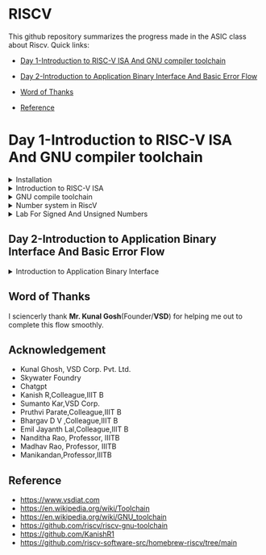 # RISCV

This github repository summarizes the progress made in the ASIC class about Riscv. Quick links:

- [Day 1-Introduction to RISC-V ISA And GNU compiler toolchain ](#Day1--Introduction-to-RISC-V-ISA-And-GNU-compiler-toolchain)
  
- [Day 2-Introduction to Application Binary Interface And Basic Error Flow](Day2--Introduction-to-Application-Binary-Interface-And-Basic-error-flow)

- [Word of Thanks](#Word-of-Thanks)

- [Reference](#reference)

# Day 1-Introduction to RISC-V ISA And GNU compiler toolchain 

<details> 
<summary> Installation </summary>
Steps to install Risc-tools (linux)

```
git clone https://github.com/kunalg123/riscv_workshop_collaterals.git
cd riscv_workshop_collaterals
chmod +x run.sh
./run.sh

```

 Once you run it you will get make error. ignore it  and type the following command

 ```

cd ~/riscv_toolchain/iverilog/
git checkout --track -b v10-branch origin/v10-branch
git pull 
chmod 777 autoconf.sh 
./autoconf.sh 
./configure 
make
sudo make install

```

- To set the PATH variable in .bashrc

```

gedit .bashrc
#Instead of Alwin put your username
export PATH="/home/Alwin/riscv_toolchain/riscv64-unknown-elf-gcc-8.3.0-2019.08.0-x86_64-linux-ubuntu14/bin:$PATH" #Type at last line # close the bashrc and type
source .bashrc

```
For installation in mac just follow the below github link given in reference.

</details>

<details>
  <summary>Introduction to RISC-V ISA </summary>

  RISC-V ISA is a base integer ISA and must be present in any implemenatation along with some optional extension. The RISC-V has been designed to support extensive customization and specialization which can be extended  with  one  or  more  optional  instruction-set  extensions,  but  the  base  integer instructions cannot be redefine. The different instructions included in RISC-V are listed below.

1. Pseudo instructions - For e.g- mv,li,ret etc
2. Base integer instruction (RV64I, RV32I)-For e.g-lui,addi etc
3. Multiply extension (RV64M) -For e.g- mulw,divw etc
4. Single and double floating point instruction (RV64F, RV64D) -For e.g- flw,fadd etc
5. Application binary instruction 
6. Memory allocation and stack pointer

The detail of the RISC-V instructions set manual can be found [here](https://riscv.org/wp-content/uploads/2017/05/riscv-spec-v2.2.pdf).

Each base integer set is characterized by the  width  of the register (XLEN) and size of the user address space. The most important advantage of RISC-V is that it is an open standard instruction which is easily available for academics and commercial purposes free of cost.

</details>

<details>
  <summary>GNU compile toolchain</summary>

  The GNU compile toolchain is a set of programming tools in LINUX system that can be use for compiling a code to generate certain executable program, library and debugger and whose detail can be found in references. RISC-V is one such toolchain which supports C and C++ cross compiler. It supports two build modes: a generic ELF/Newlib toolchain and a more sophisticated Linux-ELF/glibc toolchain and the github link for the same can be found in references. 

1. Compiler and linker which transform the source code into an executable program
2. Libraries which provide interfaces to the operating system 
3. Debugger which is used to test and debug created program

To start off a c program to compile sum from 1 to n was written whose  codes given below as [sum1to6.c]

```

#include <stdio.h>

int main () {
	int i,sum = 0, n = 6;
	for (i = 1; i <=n; ++i) {
		sum += i;
	}
	printf("The sum of the number from 1 to %d is %d\n", n,sum);
	return 0;
	}

```

In case RISC-V GNU toolchain the follwing commands are executed

- To use the RISC-V gcc compiler or simulator, type
  
```
riscv64-unknown-elf-gcc  -o <object filename.o> <filename.c>

```
Here -01 gives 15 instructions set while -0fast gives us 12 instructions set(ubuntu) here in macos we get 15 instructions

More generic command with different options:

    `riscv64-unknown-elf-gcc <compiler option -O1 ; Ofast> <ABI specifier -lp64; -lp32; -ilp32> <architecture specifier -RV64 ; RV32> -o <object filename> <C      filename>`
    
-  To list the details of a file
  
  ```
ls -ltr <filename.o>

```

<img width="682" alt="Screenshot 2023-08-18 at 11 33 19 PM" src="https://github.com/alwinshaju08/Alwin_iiitb_asic_class/assets/69166205/c768b542-363a-4a6f-87b0-754f5d9a3484">

- To deassemble the object file 

```

riscv64-unknown-elf-objdump <object file> -d <object filename.o>

```

- Below image shows the disassembled file `sum1to6.o` with `main` function highlighted.


```

riscv64-unknown-elf-objdump <object file> -d <object filename.o> | less

```

<img width="682" alt="Screenshot 2023-08-18 at 11 33 45 PM" src="https://github.com/alwinshaju08/Alwin_iiitb_asic_class/assets/69166205/27322cef-c5db-4cbe-942f-4889623380cd">

```
/main
n

```
This code helps in seeing the main file:

<img width="1440" alt="Screenshot 2023-08-18 at 11 34 06 PM" src="https://github.com/alwinshaju08/Alwin_iiitb_asic_class/assets/69166205/0ddce653-dfe2-4331-a82d-8b4ec1fc1d1f">

here we can check the instruction set is 15 by subtracting  10214-101ac = 58\4=15 instruction sets 

** To compile:**

```
spike pk sum1ton.o
```
<img width="682" alt="Screenshot 2023-08-19 at 12 30 02 AM" src="https://github.com/alwinshaju08/Alwin_iiitb_asic_class/assets/69166205/5bbd2c8d-65e2-4e03-b234-551ad411197f">

** To debug using spike:**

```
spike -d pk sum1ton.o
```
After running the above code line a number of things can be done as demonstrated in the image below. The code can be manually debugged, part of it can be run and contents of registers can be checked.

```:q``` to quit. 

  </details>

  <details>
	  <summary>
	  Number system in RiscV
  </summary>
The RISC-V architecture defines several different data types and number systems to represent and manipulate data. Here, I'll explain the basic number systems used in RISC-V:

- Binary Number System: RISC-V, like most digital systems, primarily operates on binary data. In the binary number system, numbers are represented using only two symbols: 0 and 1. Each digit in a binary number represents a power of 2. For example, the binary number "1101" represents (1 * 2^3) + (1 * 2^2) + (0 * 2^1) + (1 * 2^0) = 13 in decimal.
- Integer Representation: RISC-V supports different integer data types with varying sizes. The most common are 32-bit and 64-bit integers, denoted as "RV32" and "RV64" respectively. Integers are typically represented in two's complement form, which allows both positive and negative values to be stored and manipulated using the same hardware.
- Floating-Point Representation: RISC-V also supports floating-point operations for real numbers. Floating-point numbers are represented using a sign bit, an exponent, and a fraction (also known as mantissa). RISC-V defines different formats for floating-point numbers, including the IEEE 754 standard formats (single precision, double precision, etc.). These formats allow a wide range of values to be represented with varying levels of precision.
- Hexadecimal Notation: While binary is the fundamental representation in RISC-V, hexadecimal (base-16) notation is often used to represent binary numbers in a more human-readable form. Each hexadecimal digit represents four bits. For example, the binary number "11011010" can be represented as "DA" in hexadecimal.
- Memory Addressing: RISC-V CPUs use memory addresses to access data stored in memory. Memory addresses are typically represented in hexadecimal form. The exact memory addressing scheme depends on the specific RISC-V implementation and the memory model being used.
Overall, the RISC-V architecture provides a flexible framework for representing and manipulating different types of numbers, allowing software developers and hardware designers to efficiently perform arithmetic and logical operations on various data types within the context of RISC-V-based systems.

In computer architecture, the terms "bit," "byte," "word," and "double word" refer to different units of data storage and manipulation. These terms are used to describe the size of data that a computer's memory and processing units can handle. The specific sizes of these units can vary based on the architecture and implementation, but I'll provide you with some common interpretations:

- Bit: A bit is the smallest unit of data in computing. It can represent one of two values: 0 or 1. Bits are the building blocks of all digital information and are used to represent various types of data and instructions in a computer's memory and processing units.
- Byte: A byte is a group of 8 bits. It is the basic addressable unit of memory storage in most computer architectures. Bytes are commonly used to represent characters, numbers, and other small data elements. For example, the ASCII code for the letter 'A' is 65, which can be represented as a byte with the binary value 01000001.
- Word: The term "word" refers to the natural data size that a computer's central processing unit (CPU) can process in a single operation. The size of a word can vary between different computer architectures. In the context of x86 and x86-64 architectures, a word is typically 16 bits, while in other architectures like RISC-V, a word can be 32 bits or 64 bits. The size of a word determines the maximum amount of data that the CPU can manipulate at once, which can impact the efficiency of data processing.
- Double Word (Dword): The term "double word" (often abbreviated as "dword") is used to describe a data unit that is twice the size of a standard word. In x86 and x86-64 architectures, a double word is 32 bits, while in some other architectures, it can refer to a 64-bit value. The term "dword" is often used in the x86 family of processors to describe a 32-bit data value.
It's important to note that the exact sizes of these units can vary based on the computer architecture and implementation.
**Total Number of pattern by RV64 will be 2^64**
**RISC- doubleword can represent '0' to '(2^64 - 1)' unsigned numbers or positive numbers**

  <img width="1440" alt="Screenshot 2023-08-19 at 2 15 56 AM" src="https://github.com/alwinshaju08/Alwin_iiitb_asic_class/assets/69166205/44fcfeb1-56a6-4982-b172-864357dfe28d">

## Signed Numbers
To find negative number: we find 2's complement
- First the normal binary of the +ve number 
- Then we invert the number
- Then we add +1 to it
(-1,152,991,877,645,991,936)dec = (0001000000000000010000000000000100000000000000000000000000000000)bin
				  (1110111111111111101111111111111011111111111111111111111111111111)bin
											+1
  				    (1110111111111111101111111111111100000000000000000000000000000000)bin


  </details>
  
<details>
<summary>Lab For Signed And Unsigned Numbers</summary>

Code for unsignedHighest:

```
#include <stdio.h>
#include <math.h>
int main() {
unsigned long long int max = (unsigned long long int) (pow(2,64) -1);
printf("highest number represented by unsigned long long int is %llu\n", max);
return 0;
}

```

<img width="682" alt="Screenshot 2023-08-19 at 2 37 14 AM" src="https://github.com/alwinshaju08/Alwin_iiitb_asic_class/assets/69166205/abfe12ba-f1e9-40c1-b3a3-1c267d73fcec">


This show the Highest value for Unsigned Numbers
if we tweak the code to get the lowest value for Unsigned Number by changing (pow(2,64) * -1);

![Screenshot 2023-08-19 at 2 41 16 AM](https://github.com/alwinshaju08/Alwin_iiitb_asic_class/assets/69166205/7e655ffe-1b19-40d5-a041-14108865fc2b)

Code for signed Numbers:

```
#include <stdio.h>
#include <math.h>
int main(){
long long int max = (long long int) (pow(2,10) * -1);
printf("highest number represented by long long int is %lld\n", max);
return 0;
}

```

<img width="682" alt="Screenshot 2023-08-19 at 2 46 18 AM" src="https://github.com/alwinshaju08/Alwin_iiitb_asic_class/assets/69166205/ecf3d7cf-ee06-4d48-a146-9a974c09660b">


## Example no.1

code:

```
#include <stdio.h>
#include <math.h>
int main() {
long long int max = (int) (pow(2,63) -1);
long long int min = (int) (pow(2,63) * -1);
printf("highest number represented by long long int is %lld\n", max);
printf("lowest number represented by long long int is %lld\n", min);
return 0;

```

![Screenshot 2023-08-19 at 2 56 52 AM](https://github.com/alwinshaju08/Alwin_iiitb_asic_class/assets/69166205/d881e7f5-2837-402c-a6e0-3df8a7336d8e)

Here in this code we have to change :

```
long long int max = (long long int) (pow(2,63) -1);
long long int min = (long long int) (pow(2,63) * -1);

```
so corrected output :

<img width="682" alt="Screenshot 2023-08-19 at 3 06 23 AM" src="https://github.com/alwinshaju08/Alwin_iiitb_asic_class/assets/69166205/fc038bb5-9e97-4c83-afaa-ba2e1aa22224">

Table : 

<img width="1440" alt="Screenshot 2023-08-19 at 2 59 33 AM" src="https://github.com/alwinshaju08/Alwin_iiitb_asic_class/assets/69166205/2769ceb4-e909-48f9-a051-d5b23163e190">


</details>


## Day 2-Introduction to Application Binary Interface And Basic Error Flow

<details>
<summary>
	Introduction to Application Binary Interface
</summary>
	
* The application program can directly access the registers of the RISC V architecture using something known as system calls. The ABI (also known as system call interface enables the application to access the hardware resources via registers.
  
* In RISC V architecture, the width of the register is defined as XLEN. For RV64 and RV32, the widths are 64 bits and 32 bits, respectively.
  
* RISC V belongs to the little endian memory addressing system, which means that the least significant byte of a word is stored in the smallest memory address.

An Application Binary Interface is a set of rules enforced by the operating system on a specific architecture. So, Linker converts relocatable machine code to absolute machine code via ABI interface specific to the architecture of machine.

So, it is system call interface used by the application program to access the registers specific to architecture. Overhere the architecture is RISC-V, so to access 32 registers of RISC-V below is the table which shows the calling convention (ABI name) given to registers for the application programmer to use.


![calling_convention](https://github.com/kuby1412/RISC-V-MYTH-Workshop/blob/master/Documentation/ABI.png)

# Load,Add And Store Instructions

	ld x8,16(x23)
 
 here ld is for load doubleword,x8 shows destination register (rd),16 is offset,x23 is source register 

<img width="1033" alt="Screenshot 2023-08-19 at 11 24 09 AM" src="https://github.com/alwinshaju08/RISCV/assets/69166205/d9f8e2ce-f424-47dc-934f-b00ef5d9de4a">

	add x8,x29,x8
 here add is function,x8 is destination register (rd),x29 & x8 is source register

 ![Screenshot 2023-08-19 at 11 24 19 AM](https://github.com/alwinshaju08/RISCV/assets/69166205/32aeb799-fa17-4dc2-9186-7b142f341f10)

 	sd x8,8(x23)
  here store is store doubleword,x8 is data registers,8 tell offset(immediate) ,x23 is source register

  ![Screenshot 2023-08-19 at 11 31 29 AM](https://github.com/alwinshaju08/RISCV/assets/69166205/b20b0475-88b1-45e1-88cd-84e19cbec61a)



 

# RISC-V Block Diagram

![RISC-V](https://github.com/kuby1412/RISC-V-MYTH-Workshop/blob/master/Documentation/Block%20Diagram.PNG)

![RISC-V](https://github.com/kuby1412/RISC-V-MYTH-Workshop/blob/master/Documentation/Block%20Diagram%20v2.PNG)



 
</details>


## Word of Thanks
I sciencerly thank **Mr. Kunal Gosh**(Founder/**VSD**) for helping me out to complete this flow smoothly.

## Acknowledgement
- Kunal Ghosh, VSD Corp. Pvt. Ltd.
- Skywater Foundry
- Chatgpt
- Kanish R,Colleague,IIIT B
- Sumanto Kar,VSD Corp.
- Pruthvi Parate,Colleague,IIIT B
- Bhargav D V ,Colleague,IIIT B
- Emil Jayanth Lal,Colleague,IIIT B
- Nanditha Rao, Professor, IIITB 
- Madhav Rao, Professor, IIITB
- Manikandan,Professor,IIITB

## Reference 
- https://www.vsdiat.com
- https://en.wikipedia.org/wiki/Toolchain
- https://en.wikipedia.org/wiki/GNU_toolchain
- https://github.com/riscv/riscv-gnu-toolchain
- https://github.com/KanishR1
- https://github.com/riscv-software-src/homebrew-riscv/tree/main
